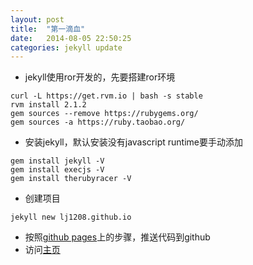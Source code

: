 ```yaml
---
layout: post
title:  "第一滴血"
date:   2014-08-05 22:50:25
categories: jekyll update
---
```



* jekyll使用ror开发的，先要搭建ror环境

```
curl -L https://get.rvm.io | bash -s stable
rvm install 2.1.2
gem sources --remove https://rubygems.org/
gem sources -a https://ruby.taobao.org/
```

* 安装jekyll，默认安装没有javascript runtime要手动添加

```
gem install jekyll -V
gem install execjs -V
gem install therubyracer -V
```

* 创建项目

```
jekyll new lj1208.github.io
```

* 按照[github pages](https://pages.github.com/)上的步骤，推送代码到github
* 访问[主页](http://lj1208.github.io)
